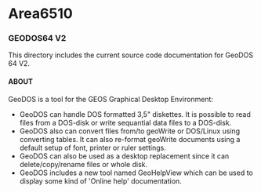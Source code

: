 # Area6510

### GEODOS64 V2
This directory includes the current source code documentation for GeoDOS 64 V2.

#### ABOUT
GeoDOS is a tool for the GEOS Graphical Desktop Environment:
* GeoDOS can handle DOS formatted 3,5" diskettes. It is possible to read files from a DOS-disk or write sequantial data files to a DOS-disk.
* GeoDOS also can convert files from/to geoWrite or DOS/Linux using converting tables. It can also re-format geoWrite documents using a default setup of font, printer or ruler settings.
* GeoDOS can also be used as a desktop replacement since it can delete/copy/rename files or whole disk.
* GeoDOS includes a new tool named GeoHelpView which can be used to display some kind of 'Online help' documentation.
